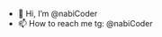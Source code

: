 - 👋 Hi, I’m @nabiCoder
- 📫 How to reach me tg: @nabiCoder

<!---
nabiCoder/nabiCoder is a ✨ special ✨ repository because its `README.md` (this file) appears on your GitHub profile.
You can click the Preview link to take a look at your changes.
--->
